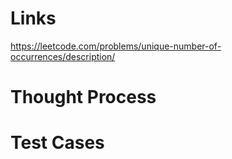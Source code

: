 # Links
https://leetcode.com/problems/unique-number-of-occurrences/description/

# Thought Process

# Test Cases

